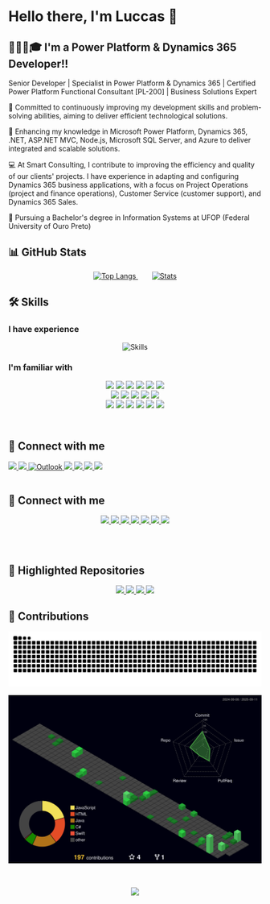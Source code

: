 # Hello there, I'm Luccas :wave:

## 👨🏼‍💻🎓 I'm a Power Platform & Dynamics 365 Developer!!

Senior Developer | Specialist in Power Platform & Dynamics 365 | Certified Power Platform Functional Consultant [PL-200] | Business Solutions Expert

🔭 Committed to continuously improving my development skills and problem-solving abilities, aiming to deliver efficient technological solutions.

🌱 Enhancing my knowledge in Microsoft Power Platform, Dynamics 365, .NET, ASP.NET MVC, Node.js, Microsoft SQL Server, and Azure to deliver integrated and scalable solutions.

💻 At Smart Consulting, I contribute to improving the efficiency and quality of our clients' projects. I have experience in adapting and configuring Dynamics 365 business applications, with a focus on Project Operations (project and finance operations), Customer Service (customer support), and Dynamics 365 Sales.

🏫 Pursuing a Bachelor's degree in Information Systems at UFOP (Federal University of Ouro Preto)

## 📊 GitHub Stats
<p align="center">
  <a href="https://github.com/luccas00">
    <img height="180em" alt="Top Langs"
         src="https://github-readme-stats-luccas00s-projects.vercel.app/api/top-langs/?username=luccas00&layout=compact&langs_count=10&theme=tokyonight"/>
  </a>&nbsp;&nbsp;&nbsp;&nbsp;&nbsp;&nbsp;
  <a href="https://github.com/luccas00">
    <img height="180em" alt="Stats"
         src="https://github-readme-stats-luccas00s-projects.vercel.app/api?username=luccas00&show_icons=true&theme=tokyonight&include_all_commits=true&count_private=true"/>
  </a>
</p>


## 🛠 Skills

### I have experience
<p align="center">
  <img src="https://skillicons.dev/icons?i=vscode,visualstudio,idea,swift,c,cs,java,js,css,html,git,azure" alt="Skills" />
</p>


### I'm familiar with
<p align="center">
  <img src="https://img.shields.io/badge/PowerShell-5391FE.svg?style=for-the-badge&logo=PowerShell&logoColor=white"/>
  <img src="https://img.shields.io/badge/Postman-FF6C37.svg?style=for-the-badge&logo=Postman&logoColor=white"/>
  <img src="https://img.shields.io/badge/Docker-2496ED.svg?style=for-the-badge&logo=Docker&logoColor=white"/>
  <img src="https://img.shields.io/badge/Ubuntu-E95420.svg?style=for-the-badge&logo=Ubuntu&logoColor=white"/>
  <img src="https://img.shields.io/badge/macOS-000000.svg?style=for-the-badge&logo=macOS&logoColor=white"/>
  <img src="https://img.shields.io/badge/Windows-0078D6?style=for-the-badge&logo=Windows&logoColor=white"/><br/>
  <img src="https://img.shields.io/badge/Dynamics%20365-0B53CE.svg?style=for-the-badge&logo=Dynamics-365&logoColor=white"/>
  <img src="https://img.shields.io/badge/Power%20Apps-742774.svg?style=for-the-badge&logo=Power-Apps&logoColor=white"/>
  <img src="https://img.shields.io/badge/Power%20Automate-0066FF.svg?style=for-the-badge&logo=powerautomate&logoColor=white"/>
  <img src="https://img.shields.io/badge/Microsoft%20Office-D83B01.svg?style=for-the-badge&logo=Microsoft-Office&logoColor=white"/>
  <img src="https://img.shields.io/badge/Azure-0078D4.svg?style=for-the-badge&logo=Azure&logoColor=white"/><br/>
  <img src="https://img.shields.io/badge/.NET-512BD4.svg?style=for-the-badge&logo=dotnet&logoColor=white"/>
  <img src="https://img.shields.io/badge/Spring-6DB33F.svg?style=for-the-badge&logo=Spring&logoColor=white"/>
  <img src="https://img.shields.io/badge/Node.js-5FA04E.svg?style=for-the-badge&logo=nodedotjs&logoColor=white"/>
  <img src="https://img.shields.io/badge/Swift-F05138.svg?style=for-the-badge&logo=Swift&logoColor=white"/>
  <img src="https://img.shields.io/badge/Xcode-147EFB.svg?style=for-the-badge&logo=Xcode&logoColor=white"/>
  <img src="https://img.shields.io/badge/PostgreSQL-4169E1.svg?style=for-the-badge&logo=PostgreSQL&logoColor=white"/>
</p>

</br>


## :iphone: Connect with me
<a href="https://www.linkedin.com/in/luccas-carneiro-678689171/" target="_blank">
  <img src="https://img.shields.io/badge/-LinkedIn-%230077B5?style=for-the-badge&logo=linkedin&logoColor=white" target="_blank">
</a>
<a href = "mailto:luccas.carneiro@aluno.ufop.edu.br">
  <img src="https://img.shields.io/badge/-Gmail-%23333?style=for-the-badge&logo=gmail&logoColor=white" target="_blank">
</a>
<a href = "mailto:luccas.carneiro@hotmail.com">
  <img alt="Outlook" src="https://icons.iconarchive.com/icons/simpleicons-team/simple/512/microsoft-outlook-icon.png" width="24" height="24" target="_blank"/>
</a>
<a href = "https://youtube.com/@luccascarneiro365?si=sIMaCoUHSW04bDGC">
  <img src="https://img.shields.io/badge/YouTube-FF0000.svg?style=for-the-badge&logo=YouTube&logoColor=white" target="_blank">
</a>
<a href = "https://www.youtube.com/@Eldarion_I/posts">
  <img src="https://img.shields.io/badge/YouTube%20Gaming-FF0000.svg?style=for-the-badge&logo=YouTube-Gaming&logoColor=white" target="_blank">
</a>
<a href = "https://www.twitch.tv/eldarion_i">
  <img src="https://img.shields.io/badge/Twitch-9146FF.svg?style=for-the-badge&logo=Twitch&logoColor=white" target="_blank">
</a>
<a href = "https://discord.gg/wFfuxKAgDP">
  <img src="https://img.shields.io/badge/Discord-5865F2.svg?style=for-the-badge&logo=Discord&logoColor=white" target="_blank">
</a>

<br/>
<br/>

## :iphone: Connect with me
<p align="center">
  <a href="https://www.linkedin.com/in/luccas-carneiro-678689171/" target="_blank">
    <img src="https://img.shields.io/badge/-LinkedIn-%230077B5?style=for-the-badge&logo=linkedin&logoColor=white">
  </a>
  <a href="mailto:luccas.carneiro@aluno.ufop.edu.br">
    <img src="https://img.shields.io/badge/-Gmail-%23333?style=for-the-badge&logo=gmail&logoColor=white">
  </a>
  <a href="mailto:luccas.carneiro@hotmail.com">
    <img src="https://img.shields.io/badge/Outlook-0078D4?style=for-the-badge&logo=microsoftoutlook&logoColor=white">
  </a>
  <a href="https://youtube.com/@luccascarneiro365?si=sIMaCoUHSW04bDGC">
    <img src="https://img.shields.io/badge/YouTube-FF0000.svg?style=for-the-badge&logo=YouTube&logoColor=white">
  </a>
  <a href="https://www.youtube.com/@Eldarion_I/posts">
    <img src="https://img.shields.io/badge/YouTube%20Gaming-FF0000.svg?style=for-the-badge&logo=YouTube-Gaming&logoColor=white">
  </a>
  <a href="https://www.twitch.tv/eldarion_i">
    <img src="https://img.shields.io/badge/Twitch-9146FF.svg?style=for-the-badge&logo=Twitch&logoColor=white">
  </a>
  <a href="https://discord.gg/wFfuxKAgDP">
    <img src="https://img.shields.io/badge/Discord-5865F2.svg?style=for-the-badge&logo=Discord&logoColor=white">
  </a>
</p>

<br/>
<br/>

## 🚀 Highlighted Repositories
<p align="center">
  <a href="https://github.com/luccas00/Chat_TCP">
    <img src="https://github-readme-stats-luccas00s-projects.vercel.app/api/pin/?username=luccas00&theme=tokyonight&repo=Chat_TCP" />
  </a>
  <a href="https://github.com/luccas00/Investments">
    <img src="https://github-readme-stats-luccas00s-projects.vercel.app/api/pin/?username=luccas00&theme=tokyonight&repo=Investments" />
  </a>
  <a href="https://github.com/luccas00/WEB_II">
    <img src="https://github-readme-stats-luccas00s-projects.vercel.app/api/pin/?username=luccas00&theme=tokyonight&repo=Web_II" />
  </a>
  <a href="https://github.com/luccas00/luccas00.github.io">
    <img src="https://github-readme-stats-luccas00s-projects.vercel.app/api/pin/?username=luccas00&theme=tokyonight&repo=luccas00.github.io" />
  </a>
</p>


## 🤝 Contributions
<p align="center"> <img  width="900em" src="https://github.com/luccas00/luccas00/blob/output/github-contribution-grid-snake-dark.svg" /> </p> 
	  
<p align="center">
	<a href="https://github.com/luccas00">
		<img width="900em" src="https://github.com/luccas00/luccas00/blob/main/profile-3d-contrib/profile-night-green.svg">
	</a>
</p>

<br/>

<p align="center"> <img src="https://quotes-github-readme.vercel.app/api?type=horizontal&theme=algolia&quote=Do.%20Or%20do%20Not.%20There%20is%20no%20Try...&author=Yoda" /> </p>
